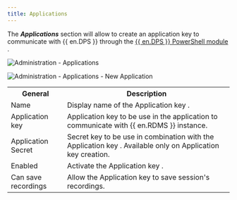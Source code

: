 ```yaml
---
title: Applications
---
```

The ***Applications*** section will allow to create an application key to communicate with {{ en.DPS }} through the [{{ en.DPS }} PowerShell module](https://github.com/Devolutions/devolutions-server) . 

![Administration - Applications](/img/en/server/ServerOp8031.png)  

![Administration - Applications - New Application](/img/en/server/ServerOp8137.png)  

<table>
	<tr>
		<th>
General 
		</th>
		<th>
Description 
		</th>
	</tr>
	<tr>
		<td>
Name 
		</td>
		<td>
Display name of the Application key . 
		</td>
	</tr>
	<tr>
		<td>
Application key 
		</td>
		<td>
Application key to be use in the application to communicate with {{ en.RDMS }} instance. 
		</td>
	</tr>
	<tr>
		<td>
Application Secret 
		</td>
		<td>
Secret key to be use in combination with the Application key . Available only on Application key creation. 
		</td>
	</tr>
	<tr>
		<td>
Enabled 
		</td>
		<td>
Activate the Application key . 
		</td>
	</tr>
	<tr>
		<td>
Can save recordings 
		</td>
		<td>
Allow the Application key to save session's recordings. 
		</td>
	</tr>
</table>



